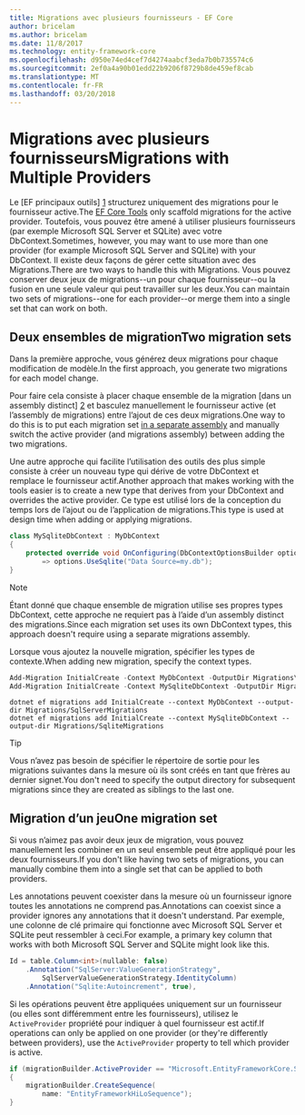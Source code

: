 ```yaml
---
title: Migrations avec plusieurs fournisseurs - EF Core
author: bricelam
ms.author: bricelam
ms.date: 11/8/2017
ms.technology: entity-framework-core
ms.openlocfilehash: d950e74ed4cef7d4274aabcf3eda7b0b735574c6
ms.sourcegitcommit: 2ef0a4a90b01edd22b9206f8729b8de459ef8cab
ms.translationtype: MT
ms.contentlocale: fr-FR
ms.lasthandoff: 03/20/2018
---
```

<a name="migrations-with-multiple-providers"></a><span data-ttu-id="76763-102">Migrations avec plusieurs fournisseurs</span><span class="sxs-lookup"><span data-stu-id="76763-102">Migrations with Multiple Providers</span></span>
==================================
<span data-ttu-id="76763-103">Le [EF principaux outils] [ 1] structurez uniquement des migrations pour le fournisseur active.</span><span class="sxs-lookup"><span data-stu-id="76763-103">The [EF Core Tools][1] only scaffold migrations for the active provider.</span></span> <span data-ttu-id="76763-104">Toutefois, vous pouvez être amené à utiliser plusieurs fournisseurs (par exemple Microsoft SQL Server et SQLite) avec votre DbContext.</span><span class="sxs-lookup"><span data-stu-id="76763-104">Sometimes, however, you may want to use more than one provider (for example Microsoft SQL Server and SQLite) with your DbContext.</span></span> <span data-ttu-id="76763-105">Il existe deux façons de gérer cette situation avec des Migrations.</span><span class="sxs-lookup"><span data-stu-id="76763-105">There are two ways to handle this with Migrations.</span></span> <span data-ttu-id="76763-106">Vous pouvez conserver deux jeux de migrations--un pour chaque fournisseur--ou la fusion en une seule valeur qui peut travailler sur les deux.</span><span class="sxs-lookup"><span data-stu-id="76763-106">You can maintain two sets of migrations--one for each provider--or merge them into a single set that can work on both.</span></span>

<a name="two-migration-sets"></a><span data-ttu-id="76763-107">Deux ensembles de migration</span><span class="sxs-lookup"><span data-stu-id="76763-107">Two migration sets</span></span>
------------------
<span data-ttu-id="76763-108">Dans la première approche, vous générez deux migrations pour chaque modification de modèle.</span><span class="sxs-lookup"><span data-stu-id="76763-108">In the first approach, you generate two migrations for each model change.</span></span>

<span data-ttu-id="76763-109">Pour faire cela consiste à placer chaque ensemble de la migration [dans un assembly distinct] [ 2] et basculez manuellement le fournisseur active (et l’assembly de migrations) entre l’ajout de ces deux migrations.</span><span class="sxs-lookup"><span data-stu-id="76763-109">One way to do this is to put each migration set [in a separate assembly][2] and manually switch the active provider (and migrations assembly) between adding the two migrations.</span></span>

<span data-ttu-id="76763-110">Une autre approche qui facilite l’utilisation des outils des plus simple consiste à créer un nouveau type qui dérive de votre DbContext et remplace le fournisseur actif.</span><span class="sxs-lookup"><span data-stu-id="76763-110">Another approach that makes working with the tools easier is to create a new type that derives from your DbContext and overrides the active provider.</span></span> <span data-ttu-id="76763-111">Ce type est utilisé lors de la conception du temps lors de l’ajout ou de l’application de migrations.</span><span class="sxs-lookup"><span data-stu-id="76763-111">This type is used at design time when adding or applying migrations.</span></span>

``` csharp
class MySqliteDbContext : MyDbContext
{
    protected override void OnConfiguring(DbContextOptionsBuilder options)
        => options.UseSqlite("Data Source=my.db");
}
```

> [!NOTE]
> <span data-ttu-id="76763-112">Étant donné que chaque ensemble de migration utilise ses propres types DbContext, cette approche ne requiert pas à l’aide d’un assembly distinct des migrations.</span><span class="sxs-lookup"><span data-stu-id="76763-112">Since each migration set uses its own DbContext types, this approach doesn't require using a separate migrations assembly.</span></span>

<span data-ttu-id="76763-113">Lorsque vous ajoutez la nouvelle migration, spécifier les types de contexte.</span><span class="sxs-lookup"><span data-stu-id="76763-113">When adding new migration, specify the context types.</span></span>

``` powershell
Add-Migration InitialCreate -Context MyDbContext -OutputDir Migrations\SqlServerMigrations
Add-Migration InitialCreate -Context MySqliteDbContext -OutputDir Migrations\SqliteMigrations
```
``` Console
dotnet ef migrations add InitialCreate --context MyDbContext --output-dir Migrations/SqlServerMigrations
dotnet ef migrations add InitialCreate --context MySqliteDbContext --output-dir Migrations/SqliteMigrations
```

> [!TIP]
> <span data-ttu-id="76763-114">Vous n’avez pas besoin de spécifier le répertoire de sortie pour les migrations suivantes dans la mesure où ils sont créés en tant que frères au dernier signet.</span><span class="sxs-lookup"><span data-stu-id="76763-114">You don't need to specify the output directory for subsequent migrations since they are created as siblings to the last one.</span></span>

<a name="one-migration-set"></a><span data-ttu-id="76763-115">Migration d’un jeu</span><span class="sxs-lookup"><span data-stu-id="76763-115">One migration set</span></span>
-----------------
<span data-ttu-id="76763-116">Si vous n’aimez pas avoir deux jeux de migration, vous pouvez manuellement les combiner en un seul ensemble peut être appliqué pour les deux fournisseurs.</span><span class="sxs-lookup"><span data-stu-id="76763-116">If you don't like having two sets of migrations, you can manually combine them into a single set that can be applied to both providers.</span></span>

<span data-ttu-id="76763-117">Les annotations peuvent coexister dans la mesure où un fournisseur ignore toutes les annotations ne comprend pas.</span><span class="sxs-lookup"><span data-stu-id="76763-117">Annotations can coexist since a provider ignores any annotations that it doesn't understand.</span></span> <span data-ttu-id="76763-118">Par exemple, une colonne de clé primaire qui fonctionne avec Microsoft SQL Server et SQLite peut ressembler à ceci.</span><span class="sxs-lookup"><span data-stu-id="76763-118">For example, a primary key column that works with both Microsoft SQL Server and SQLite might look like this.</span></span>

``` csharp
Id = table.Column<int>(nullable: false)
    .Annotation("SqlServer:ValueGenerationStrategy",
        SqlServerValueGenerationStrategy.IdentityColumn)
    .Annotation("Sqlite:Autoincrement", true),
```

<span data-ttu-id="76763-119">Si les opérations peuvent être appliquées uniquement sur un fournisseur (ou elles sont différemment entre les fournisseurs), utilisez le `ActiveProvider` propriété pour indiquer à quel fournisseur est actif.</span><span class="sxs-lookup"><span data-stu-id="76763-119">If operations can only be applied on one provider (or they're differently between providers), use the `ActiveProvider` property to tell which provider is active.</span></span>

``` csharp
if (migrationBuilder.ActiveProvider == "Microsoft.EntityFrameworkCore.SqlServer")
{
    migrationBuilder.CreateSequence(
        name: "EntityFrameworkHiLoSequence");
}
```


  [1]: ../../miscellaneous/cli/index.md
  [2]: projects.md
